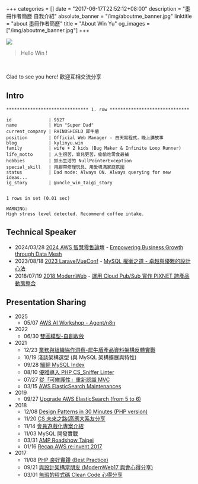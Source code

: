 +++
categories = []
date = "2017-06-17T22:52:12+08:00"
description = "墨冊作者簡歷 自我介紹"
absolute_banner = "/img/aboutme_banner.jpg"
linktitle = "about 墨冊作者簡歷"
title = "About Win Yu"
og_images = ["/img/aboutme_banner.jpg"]
+++



<img src="/img/hello-win.png">

> Hello Win !

<br>

Glad to see you here!  歡迎互相交流分享

## Intro

```shell
******************************* 1. row ******************************

id              | 9527
name            | Win "Super Dad"
current_company | RHINOSHIELD 犀牛盾
position        | Official Web Manager - 白天寫程式，晚上講故事
blog            | kylinyu.win
family          | wife + 2 kids (Bug Maker & Infinite Loop Runner)
life_motto      | 人生很苦，育兒更苦，偷偷吃零食最補
hobbies         | 抓出生活的 NullPointerException
special_skill   | 用膠帶修理玩具、用愛填滿家庭氛圍
status          | Dad mode: Always ON. Always querying for new ideas...
ig_story        | @uncle_win_taigi_story


1 rows in set (0.01 sec)

WARNING:
High stress level detected. Recommend coffee intake.
```



## Technical Speaker
- 2024/03/28 [2024 AWS 智慧零售論壇](https://aws.amazon.com/tw/events/retail/) - [Empowering Business Growth through Data Mesh](https://docs.google.com/presentation/d/1f8OrSbi21A2N1rb17U38_WOQC6z_q8qbCtjSi_wys38/edit?usp=sharing)
- 2023/08/18 [2023 LaravelVueConf](https://laravelconf.tw/agendas) - [MySQL 權衡之道 - 卓越與優雅的設計心法](https://gamma.app/docs/MySQL--irlgih1wb767azi)
- 2018/07/19 [2018 ModernWeb](https://modernweb.tw/2018/) - [運用 Cloud Pub/Sub 實作 PIXNET 跨產品動態整合](https://docs.google.com/presentation/d/1nMIuYPdR-UCEef9Bw7iEpItucpILt-XKiYlGdr5201o/edit?usp=sharing)

## Presentation Sharing
- 2025
    - 05/07 [AWS AI Workshop - Agent/n8n](https://drive.google.com/file/d/1cLxIPJXgygQJVNAJcpnVvyq_kSg3Ewg5/view?usp=drive_link)
- 2022
    - 06/30 [雙圓模型-自創收斂](https://docs.google.com/presentation/d/1c-iWMr2k4r8Cu_hj86-8thqSncRGhJDCf_TwTyM_TRo/edit?usp=sharing)
- 2021
    - 12/23 [業務與組織協作洞察-犀牛盾產品資料架構反轉實戰](https://docs.google.com/presentation/d/1ivctmnpfnA9T6bq_Y-1zVuznD_418Bv7vaZyS-ZdsuU/edit?usp=sharing)
    - 10/19 淺談架構選型 (與 MySQL 架構擴展與特性)
    - 09/28 [細聊 MySQL Index](https://docs.google.com/presentation/d/1r3ZhuNqI2r_DYqs07ogMr2WeR6dtCJK2rVuTWZT1YVU/edit?usp=sharing)
    - 08/10 [優雅導入 PHP CS_Sniffer
        Linter](https://docs.google.com/presentation/d/1WQLf2V3YXOyYeFATna2-TXaghw0wWR2xP4XtufiffGc/edit#slide=id.p)
    - 07/27 [從「可維護性」重新認識
        MVC](https://docs.google.com/presentation/d/18QKYL_rIGfQ12w_elE62ic_84eygHm2AAkGjYRSJeHE/edit#slide=id.ge63a66cb04_0_198)
    - 03/15 [AWS ElasticSearch
        Maintenances](https://docs.google.com/presentation/d/1bvNImAWDpr4lX8WzIBzR_CHuQPlUF5cxUFHudWQJcIo/edit?usp=sharing)
- 2019
    - 09/27 [Upgrade AWS ElasticSearch (from 5 to 6)](https://docs.google.com/presentation/d/1uvLR957AQFdufxgs5GD3XjlJ7keeUWvNkcFkOGiSlVs/edit?usp=sharing)
- 2018
    - 12/08 [Design Patterns in 30 Minutes (PHP version)](https://docs.google.com/presentation/d/1Cv-8ohmXZTMMClJGCzcyXTho0tnB7IepDdifWymmGPE/edit#slide=id.g35f391192_00)
    - 11/20 [CS 未來之路(高應大系友分享](https://docs.google.com/presentation/d/1J-sIXys50V2mXpFWKt5H2DhNhtjSObbrZ3WdBplDjQw/edit#slide=id.g4807fa89c5_0_0)
    - 11/14 [會員遊戲化專案介紹](https://docs.google.com/presentation/d/1ehiADOC82iVrBke49bS6GAyC4J5ZwwuwVik9f0Zmuuc/edit?usp=sharing)
    - 11/03 MySQL 開發實戰
    - 03/31 [AMP Roadshow Taipei](https://www.slideshare.net/kylinfish/amp-roadshow-taipei)
    - 01/16 [Recap AWS re:invent 2017](https://www.slideshare.net/kylinfish/easy-to-recap-aws-reinvent-2017)
- 2017
    - 11/08 [PHP 良好實踐 (Best Practice)](https://www.slideshare.net/kylinfish/php-best-practice-81744253)
    - 09/21 [與設計架構當朋友 (ModernWeb17 與會心得分享)](https://www.slideshare.net/kylinfish/ss-80020439)
    - 03/01 [無瑕的程式碼 Clean Code 心得分享](https://www.slideshare.net/kylinfish/clean-code-72688451)
